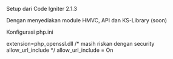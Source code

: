 Setup dari Code Igniter 2.1.3

Dengan menyediakan module HMVC, API dan KS-Library (soon)

Konfigurasi php.ini

extension=php_openssl.dll
/* masih riskan dengan security allow_url_include */
allow_url_include = On